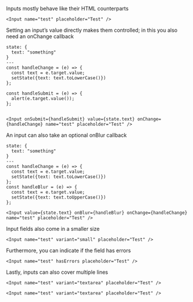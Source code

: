 Inputs mostly behave like their HTML counterparts

```react|plain
<Input name="test" placeholder="Test" />
```

Setting an input’s value directly makes them controlled; in this you also need an onChange callback

```react|plain
state: {
  text: "something"
}
---
const handleChange = (e) => {
  const text = e.target.value;
  setState({text: text.toLowerCase()})
};

const handleSubmit = (e) => {
  alert(e.target.value());
};


<Input onSubmit={handleSubmit} value={state.text} onChange={handleChange} name="test" placeholder="Test" />
```

An input can also take an optional onBlur callback

```react|plain
state: {
  text: "something"
}
---
const handleChange = (e) => {
  const text = e.target.value;
  setState({text: text.toLowerCase()})
};
const handleBlur = (e) => {
  const text = e.target.value;
  setState({text: text.toUpperCase()})
};

<Input value={state.text} onBlur={handleBlur} onChange={handleChange} name="test" placeholder="Test" />
```

Input fields also come in a smaller size

```react|plain
<Input name="test" variant="small" placeholder="Test" />
```

Furthermore, you can indicate if the field has errors

```react|plain
<Input name="test" hasErrors placeholder="Test" />
```

Lastly, inputs can also cover multiple lines

```react|plain
<Input name="test" variant="textarea" placeholder="Test" />
```

```react|plain
<Input name="test" variant="textarea" placeholder="Test" />
```

